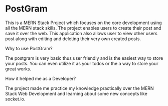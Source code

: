 # PostGram

This is a MERN Stack Project which focuses on the core development using all the MERN stack skills. The project enables users to create their post and save it over the web.
This application also allows user to view other users post along with editing and deleting their very own created posts.

Why to use PostGram?

The postgram is very basic thus user friendly and is the easiest way to store your posts. You can even utilize it as your todos 
or the a way to store your great works.

How it helped me as a Developer?

The project made me practice my knowledge practically over the MERN Stack Web Development and learning about some new concepts like socket.io.